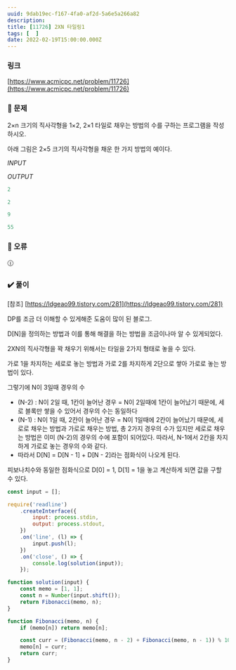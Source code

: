 ```yaml
---
uuid: 9dab19ec-f167-4fa0-af2d-5a6e5a266a82
description: 
title: [11726] 2XN 타일링1
tags: [  ]
date: 2022-02-19T15:00:00.000Z
---
```








### 링크

[https://www.acmicpc.net/problem/11726](https://www.acmicpc.net/problem/11726)

### 📝 문제

2×n 크기의 직사각형을 1×2, 2×1 타일로 채우는 방법의 수를 구하는 프로그램을 작성하시오.

아래 그림은 2×5 크기의 직사각형을 채운 한 가지 방법의 예이다.

*INPUT*

*OUTPUT*

```jsx
2
```

```jsx
2
```

```jsx
9
```

```jsx
55
```

### 🚨 오류

<aside>
🕧

</aside>

### ✔️ 풀이

[참조] [https://ldgeao99.tistory.com/281](https://ldgeao99.tistory.com/281)

DP를 조금 더 이해할 수 있게해준 도움이 많이 된 블로그.

D[N]을 정의하는 방법과 이를 통해 해결을 하는 방법을 조금이나마 알 수 있게되었다.

2XN의 직사각형을 꽉 채우기 위해서는 타일을 2가지 형태로 놓을 수 있다. 

가로 1을 차지하는 세로로 놓는 방법과 가로 2를 차지하게 2단으로 쌓아 가로로 놓는 방법이 있다.

그렇기에 N이 3일때 경우의 수

- (N-2) : N이 2일 때, 1칸이 늘어난 경우 = N이 2일때에 1칸이 늘어났기 때문에, 세로 블록만 쌓을 수 있어서 경우의 수는 동일하다
- (N-1) : N이 1일 때, 2칸이 늘어난 경우 = N이 1일때에 2칸이 늘어났기 때문에, 세로로 채우는 방법과 가로로 채우는 방법, 총 2가지 경우의 수가 있지만 세로로 채우는 방법은 이미 (N-2)의 경우의 수에 포함이 되어있다. 따라서, N-1에서 2칸을 차지하게 가로로 놓는 경우의 수와 같다.
- 따라서 D[N] = D[N - 1] + D[N - 2]라는 점화식이 나오게 된다.

피보나치수와 동일한 점화식으로 D[0] = 1, D[1] = 1을 놓고 계산하게 되면 값을 구할 수 있다.

```jsx
const input = [];

require('readline')
    .createInterface({
        input: process.stdin,
        output: process.stdout,
    })
    .on('line', (l) => {
        input.push(l);
    })
    .on('close', () => {
        console.log(solution(input));
    });

function solution(input) {
    const memo = [1, 1];
    const n = Number(input.shift());
    return Fibonacci(memo, n);
}

function Fibonacci(memo, n) {
    if (memo[n]) return memo[n];

    const curr = (Fibonacci(memo, n - 2) + Fibonacci(memo, n - 1)) % 10007;
    memo[n] = curr;
    return curr;
}
```